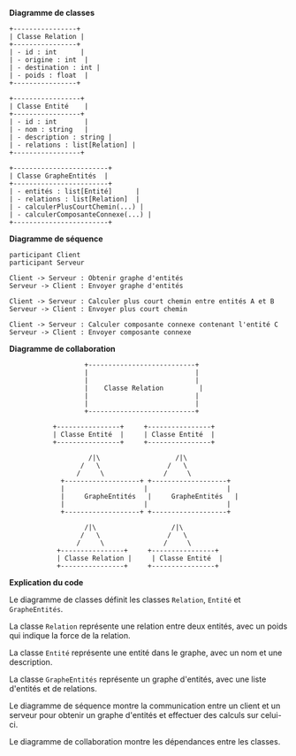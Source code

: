**Diagramme de classes**

```
+----------------+
| Classe Relation |
+----------------+
| - id : int      |
| - origine : int  |
| - destination : int |
| - poids : float  |
+----------------+

+-----------------+
| Classe Entité    |
+-----------------+
| - id : int       |
| - nom : string   |
| - description : string |
| - relations : list[Relation] |
+-----------------+

+------------------------+
| Classe GrapheEntités  |
+------------------------+
| - entités : list[Entité]      |
| - relations : list[Relation]  |
| - calculerPlusCourtChemin(...) |
| - calculerComposanteConnexe(...) |
+------------------------+
```

**Diagramme de séquence**

```
participant Client
participant Serveur

Client -> Serveur : Obtenir graphe d'entités
Serveur -> Client : Envoyer graphe d'entités

Client -> Serveur : Calculer plus court chemin entre entités A et B
Serveur -> Client : Envoyer plus court chemin

Client -> Serveur : Calculer composante connexe contenant l'entité C
Serveur -> Client : Envoyer composante connexe
```

**Diagramme de collaboration**

```
                   +---------------------------+
                   |                           |
                   |                           |
                   |    Classe Relation         |
                   |                           |
                   |                           |
                   +---------------------------+

           +----------------+     +----------------+
           | Classe Entité  |     | Classe Entité  |
           +----------------+     +----------------+

                    /|\                   /|\
                  /   \                 /   \
                 /     \               /     \
             +-------------------+ +-------------------+
             |                    |                    |
             |     GrapheEntités   |     GrapheEntités   |
             |                    |                    |
             +-------------------+ +-------------------+

                   /|\                   /|\
                  /   \                 /   \
                 /     \               /     \
            +----------------+     +----------------+
            | Classe Relation |     | Classe Entité  |
            +----------------+     +----------------+
```

**Explication du code**

Le diagramme de classes définit les classes `Relation`, `Entité` et `GrapheEntités`.

La classe `Relation` représente une relation entre deux entités, avec un poids qui indique la force de la relation.

La classe `Entité` représente une entité dans le graphe, avec un nom et une description.

La classe `GrapheEntités` représente un graphe d'entités, avec une liste d'entités et de relations.

Le diagramme de séquence montre la communication entre un client et un serveur pour obtenir un graphe d'entités et effectuer des calculs sur celui-ci.

Le diagramme de collaboration montre les dépendances entre les classes.